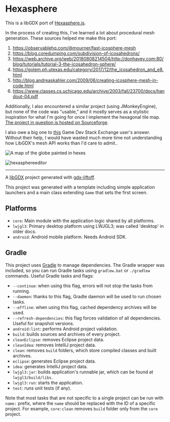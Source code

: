 # Hexasphere

This is a libGDX port of [Hexasphere.js](https://github.com/arscan/hexasphere.js/).

In the process of creating this, I've learned a lot about procedural mesh generation. These sources helped me make this port:

1. https://observablehq.com/@mourner/fast-icosphere-mesh
2. https://blog.coredumping.com/subdivision-of-icosahedrons/
3. https://web.archive.org/web/20180808214504/http://donhavey.com:80/blog/tutorials/tutorial-3-the-icosahedron-sphere/
4. https://golem.ph.utexas.edu/category/2017/12/the_icosahedron_and_e8.html
5. http://blog.andreaskahler.com/2009/06/creating-icosphere-mesh-in-code.html
6. https://www.classes.cs.uchicago.edu/archive/2003/fall/23700/docs/handout-04.pdf

Additionally, I also encountered a similar project (using JMonkeyEngine), but none of the code was "usable," and it mostly serves as a stylistic inspiration for what I'm going for once I implement the hexagonal tile map. [The project in question is hosted on Sourceforge](https://sourceforge.net/projects/hexmapsphere/).

I also owe a big one to [this](https://gamedev.stackexchange.com/a/212473/60136) Game Dev Stack Exchange user's answer. Without their help, I would have wasted much more time not understanding how LibGDX's mesh API works than I'd care to admit..

![A map of the globe painted in hexes]()

<img src="https://i.ibb.co/Z6TfMyf/hexasphereeditor.png" alt="hexasphereeditor" border="0">

-----------------------------------------------------


A [libGDX](https://libgdx.com/) project generated with [gdx-liftoff](https://github.com/libgdx/gdx-liftoff).

This project was generated with a template including simple application launchers and a main class extending `Game` that sets the first screen.

## Platforms

- `core`: Main module with the application logic shared by all platforms.
- `lwjgl3`: Primary desktop platform using LWJGL3; was called 'desktop' in older docs.
- `android`: Android mobile platform. Needs Android SDK.

## Gradle

This project uses [Gradle](https://gradle.org/) to manage dependencies.
The Gradle wrapper was included, so you can run Gradle tasks using `gradlew.bat` or `./gradlew` commands.
Useful Gradle tasks and flags:

- `--continue`: when using this flag, errors will not stop the tasks from running.
- `--daemon`: thanks to this flag, Gradle daemon will be used to run chosen tasks.
- `--offline`: when using this flag, cached dependency archives will be used.
- `--refresh-dependencies`: this flag forces validation of all dependencies. Useful for snapshot versions.
- `android:lint`: performs Android project validation.
- `build`: builds sources and archives of every project.
- `cleanEclipse`: removes Eclipse project data.
- `cleanIdea`: removes IntelliJ project data.
- `clean`: removes `build` folders, which store compiled classes and built archives.
- `eclipse`: generates Eclipse project data.
- `idea`: generates IntelliJ project data.
- `lwjgl3:jar`: builds application's runnable jar, which can be found at `lwjgl3/build/libs`.
- `lwjgl3:run`: starts the application.
- `test`: runs unit tests (if any).

Note that most tasks that are not specific to a single project can be run with `name:` prefix, where the `name` should be replaced with the ID of a specific project.
For example, `core:clean` removes `build` folder only from the `core` project.
